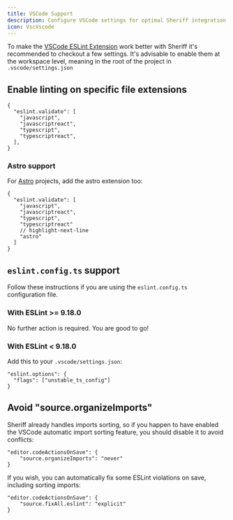 ```yaml
---
title: VSCode Support
description: Configure VSCode settings for optimal Sheriff integration
icon: VscVscode
---
```


To make the [VSCode ESLint Extension](https://marketplace.visualstudio.com/items?itemName=dbaeumer.vscode-eslint) work better with Sheriff it's recommended to checkout a few settings. It's advisable to enable them at the workspace level, meaning in the root of the project in `.vscode/settings.json`

## Enable linting on specific file extensions

```jsonc title=".vscode/settings.json"
{
  "eslint.validate": [
    "javascript",
    "javascriptreact",
    "typescript",
    "typescriptreact",
  ],
}
```

### Astro support

For [Astro](https://astro.build/) projects, add the astro extension too:

```jsonc title=".vscode/settings.json"
{
  "eslint.validate": [
    "javascript",
    "javascriptreact",
    "typescript",
    "typescriptreact"
    // highlight-next-line
    "astro"
  ]
}
```

## `eslint.config.ts` support

Follow these instructions if you are using the `eslint.config.ts` configuration file.

### With ESLint >= 9.18.0

No further action is required. You are good to go!

### With ESLint < 9.18.0

Add this to your `.vscode/settings.json`:

```jsonc title=".vscode/settings.json"
"eslint.options": {
  "flags": ["unstable_ts_config"]
}
```

## Avoid "source.organizeImports"

Sheriff already handles imports sorting, so if you happen to have enabled the VSCode automatic import sorting feature, you should disable it to avoid conflicts:

```jsonc title=".vscode/settings.json"
"editor.codeActionsOnSave": {
    "source.organizeImports": "never"
}
```

If you wish, you can automatically fix some ESLint violations on save, including sorting imports:

```jsonc title=".vscode/settings.json"
"editor.codeActionsOnSave": {
    "source.fixAll.eslint": "explicit"
}
```
